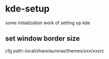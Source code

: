 # kde-setup
some initialization work of setting up kde 
## set window border size
cfg path:.local/share/aurorae/themes/xxx/xxxrc
